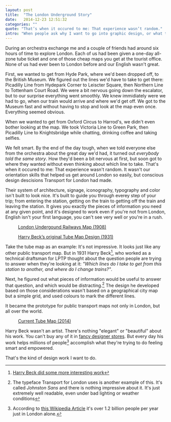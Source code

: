 ```yaml
---
layout: post
title:  "The London Underground Story"
date:   2014-12-23 12:51:32
categories: ""
quote: "That’s when it occured to me: That experience wasn’t random."
intro: "When people ask why I want to go into graphic design, or what type of design I want to do, this is the story I like to tell them."
---
```


During an orchestra exchange me and a couple of friends had around six hours of time to explore London. Each of us had been given a one-day all-zone tube ticket and one of those cheap maps you get at the tourist office. None of us had ever been to London before and our English wasn't great. 

First, we wanted to get from Hyde Park, where we'd been dropped off, to the British Museum. We figured out the lines we'd have to take to get there: Picadilly Line from Hydepark Corner to Leiscter Square, then Northern Line to Tottenham Court Road. We were a bit nervous going down the escalator, but to our surprise everything went smoothly. We knew immidiately were we had to go, when our train would arrive and where we'd get off. We got to the Museum fast and without having to stop and look at the map even once. Everything seemed obvious.

When we wanted to get from Oxford Circus to Harrod's, we didn't even bother looking at the map. We took Victoria Line to Green Park, then Picadilly Line to Knightsbridge while chatting, drinking coffee and taking selfies.

We felt smart. By the end of the day tough, when we told everyone else from the orchestra about the great day we'd had, it turned out _everybody told the same story_. How they'd been a bit nervous at first, but soon got to where they wanted without even thinking about which line to take. That's when it occured to me: That experience wasn't random. It wasn't our orientation skills that helped us get around London so easily, but conscious design descisions Transport for London had made.

Their system of architecture, signage, iconography, typography and color isn't built to look nice. It's built to guide you through everey step of your trip; from entering the station, getting on the train to getting off the train and leaving the station. It gives you exactly the pieces of information you need at any given point, and it's designed to work even if you're not from London, English isn't your first language, you can't see very well or you're in a rush.

<figure>
	<a href="http://commons.wikimedia.org/wiki/File:Tube_map_1908-2.jpg">London Undergound Railways Map (1908)</a>
</figure>
<figure>
	<a href="http://en.wikipedia.org/wiki/File:Beck_Map_1933.jpg">Harry Beck’s original Tube Map Design (1931)</a>
</figure>

Take the tube map as an example: It's not impressive. It looks just like any other public transport map. But in 1931 Harry Beck[^2], who worked as a technical draftsman for LPTP thought about the question people are trying to answer when they're looking at it: _"Which lines do I take to get from this station to another, and where do I change trains?"_.

Next, he figured out what pieces of information would be useful to answer that question, and which would be distracting.[^1] The design he developed based on those considerations wasn't based on a geographical city map but a simple grid, and used colours to mark the different lines.

It became the prototype for public transport maps not only in London, but all over the world.

<figure>
	<a href="https://www.tfl.gov.uk/cdn/static/cms/documents/standard-tube-map.pdf">Current Tube Map (2014)</a>
</figure>

Harry Beck wasn't an artist. There's nothing "elegant" or "beautiful" about his work. You can't buy any of it in [fancy designer stores](https://www.vitra.com/en-gb/living). But every day his work helps millions of people[^3] accomplish what they're trying to do feeling smart and empowered.

That's the kind of design work I want to do.

[^1]: The typeface Transport for London uses is another example of this. It's called _Johnston Sans_ and there is nothing impressive about it. It's just extremely well readable, even under bad lighting or weather conditions
[^2]: [Harry Beck did some more interesting work](http://en.wikipedia.org/wiki/Harry_Beck)
[^3]: According to [this Wikipedia Article](http://en.wikipedia.org/wiki/London_Underground) it's over 1.2 billion people per year just in London alone.